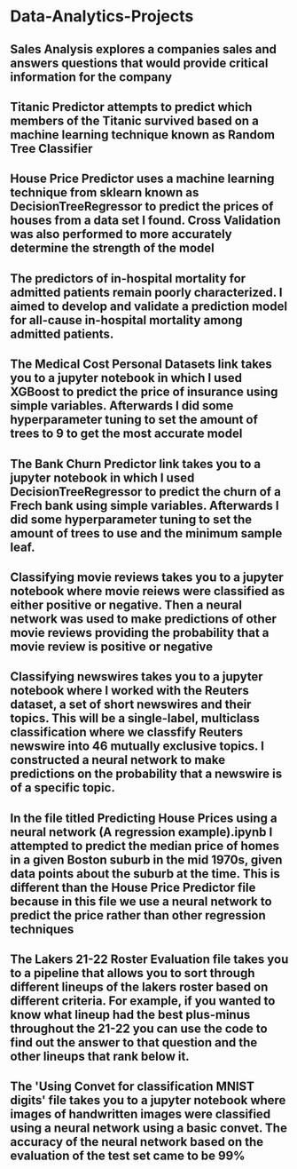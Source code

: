 # Data-Analytics-Projects
## Sales Analysis explores a companies sales and answers questions that would provide critical information for the company
## Titanic Predictor attempts to predict which members of the Titanic survived based on a machine learning technique known as Random Tree Classifier
## House Price Predictor uses a machine learning technique from sklearn known as DecisionTreeRegressor to predict the prices of houses from a data set I found. Cross Validation was also performed to more accurately determine the strength of the model
## The predictors of in-hospital mortality for admitted patients remain poorly characterized. I aimed to develop and validate a prediction model for all-cause in-hospital mortality among admitted patients.
## The Medical Cost Personal Datasets link takes you to a jupyter notebook in which I used XGBoost to predict the price of insurance using simple variables. Afterwards I did some hyperparameter tuning to set the amount of trees to 9 to get the most accurate model
## The Bank Churn Predictor link takes you to a jupyter notebook in which I used DecisionTreeRegressor to predict the churn of a Frech bank using simple variables. Afterwards I did some hyperparameter tuning to set the amount of trees to use and the minimum sample leaf.
## Classifying movie reviews takes you to a jupyter notebook where movie reiews were classified as either positive or negative. Then a neural network was used to make predictions of other movie reviews providing the probability that a movie review is positive or negative
## Classifying newswires takes you to a jupyter notebook where I worked with the Reuters dataset, a set of short newswires and their topics. This will be a single-label, multiclass classification where we classfify Reuters newswire into 46 mutually exclusive topics. I constructed a neural network to make predictions on the probability that a newswire is of a specific topic.
## In the file titled Predicting House Prices using a neural network (A regression example).ipynb I attempted to predict the median price of homes in a given Boston suburb in the mid 1970s, given data points about the suburb at the time. This is different than the House Price Predictor file because in this file we use a neural network to predict the price rather than other regression techniques
## The Lakers 21-22 Roster Evaluation file takes you to a pipeline that allows you to sort through different lineups of the lakers roster based on different criteria. For example, if you wanted to know what lineup had the best plus-minus throughout the 21-22 you can use the code to find out the answer to that question and the other lineups that rank below it.
## The 'Using Convet for classification MNIST digits' file takes you to a jupyter notebook where images of handwritten images were classified using a neural network using a basic convet. The accuracy of the neural network based on the evaluation of the test set came to be 99%

